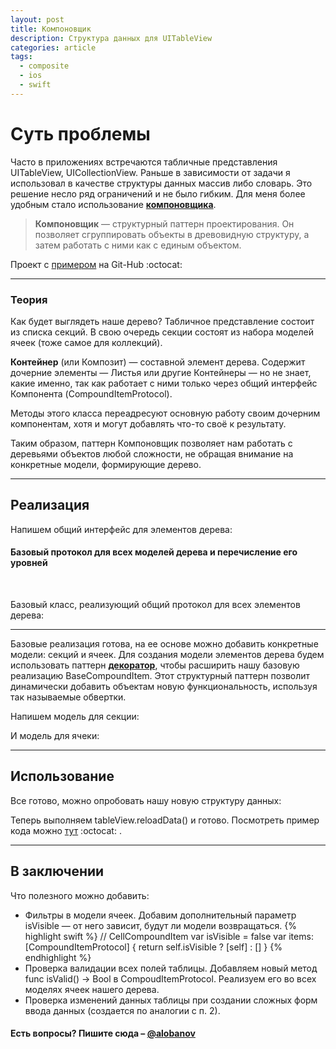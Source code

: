 ```yaml
---
layout: post
title: Компоновщик
description: Структура данных для UITableView
categories: article
tags:
  - composite
  - ios
  - swift
---
```


# Суть проблемы

Часто в приложениях встречаются табличные представления <span class="wordcode">UITableView</span>, <span class="wordcode">UICollectionView</span>. Раньше в зависимости от задачи я использовал в качестве структуры данных массив либо словарь. Это решение несло ряд ограничений и не было гибким. Для меня более удобным стало использование [**компоновщика**][1].

> **Компоновщик** — структурный паттерн проектирования. Он позволяет сгруппировать объекты в древовидную структуру, а затем работать с ними как с единым объектом.

Проект с [примером][3] на Git-Hub :octocat:

---

### Теория

Как будет выглядеть наше дерево? Табличное представление состоит из списка <span class="wordcode">секций</span>. В свою очередь секции состоят из набора <span class="wordcode">моделей</span> ячеек (тоже самое для коллекций). 

**Контейнер** (или Композит) — составной элемент дерева. Содержит дочерние элементы — Листья или другие Контейнеры — но не знает, какие именно, так как работает с ними только через общий интерфейс Компонента (<span class="wordcode">CompoundItemProtocol</span>).

Методы этого класса переадресуют основную работу своим дочерним компонентам, хотя и могут добавлять что-то своё к результату.

Таким образом, паттерн Компоновщик позволяет нам работать с деревьями объектов любой сложности, не обращая внимание на конкретные модели, формирующие дерево.

---

## Реализация

Напишем общий интерфейс для элементов дерева:

<script src="https://gist.github.com/alobanov/67bb633143ab5340328be8e9814c27e0.js"></script>

#### Базовый протокол для всех моделей дерева и перечисление его уровней

<br/>

Базовый класс, реализующий общий протокол для всех элементов дерева:

<script src="https://gist.github.com/alobanov/6858458b24cadc7f7dce6ea6106e2222.js"></script>

---

Базовые реализация готова, на ее основе можно добавить конкретные модели: <span class="wordcode">секций</span> и <span class="wordcode">ячеек</span>. Для создания модели элементов дерева будем использовать паттерн [**декоратор**][2], чтобы расширить нашу базовую реализацию <span class="wordcode">BaseCompoundItem</span>. Этот структурный паттерн позволит динамически добавить объектам новую функциональность, используя так называемые обвертки.

Напишем модель для <span class="wordcode">секции</span>:

<script src="https://gist.github.com/alobanov/90c513a5c906937f5959084f1c02e6f7.js"></script>

И модель для <span class="wordcode">ячеки</span>:

<script src="https://gist.github.com/alobanov/11e1e95eba62aa4e70857fcebe0d96ca.js"></script>

---

## Использование

Все готово, можно опробовать нашу новую структуру данных:

<script src="https://gist.github.com/alobanov/a2c1880e5e52d0cfcd0b17d9edcfe8e4.js"></script>

Теперь выполняем <span class="wordcode">tableView.reloadData()</span> и готово. Посмотреть пример кода можно [тут][3] :octocat: .

---

## В заключении

Что полезного можно добавить:

* Фильтры в модели ячеек. Добавим дополнительный параметр <span class="wordcode">isVisible</span> — от него зависит, будут ли модели возвращаться. 
{% highlight swift %}
// CellCompoundItem
var isVisible = false
var items: [CompoundItemProtocol] {
    return self.isVisible ? [self] : []
}
{% endhighlight %}
* Проверка валидации всех полей таблицы. Добавляем новый метод <span class="wordcode">func isValid() -> Bool</span> в <span class="wordcode">CompoudItemProtocol</span>. Реализуем его во всех моделях ячеек нашего дерева.
* Проверка изменений данных таблицы при создании сложных форм ввода данных (создается по аналогии с п. 2).
 
#### Есть вопросы? Пишите сюда – [@alobanov](https://twitter.com/alobanov)

[1]: https://ru.wikipedia.org/wiki/%D0%9A%D0%BE%D0%BC%D0%BF%D0%BE%D0%BD%D0%BE%D0%B2%D1%89%D0%B8%D0%BA
[2]: https://ru.wikipedia.org/wiki/%D0%94%D0%B5%D0%BA%D0%BE%D1%80%D0%B0%D1%82%D0%BE%D1%80_(%D1%88%D0%B0%D0%B1%D0%BB%D0%BE%D0%BD_%D0%BF%D1%80%D0%BE%D0%B5%D0%BA%D1%82%D0%B8%D1%80%D0%BE%D0%B2%D0%B0%D0%BD%D0%B8%D1%8F)
[3]: https://github.com/alobanov/ExampleArticleComposite

[image-1]: /images/compositeTableView.png
